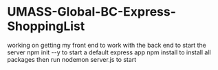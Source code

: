 # UMASS-Global-BC-Express-ShoppingList
working on getting my front end to work with the back end
to start the server
npm init --y to start a default express app
npm install to install all packages
then run nodemon server.js to start
